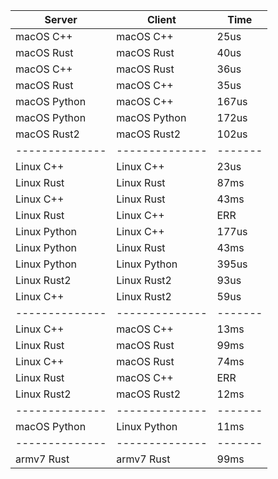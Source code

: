 | Server       | Client       | Time  |
|--------------|--------------|-------|
| macOS C++    | macOS C++    | 25us  |
| macOS Rust   | macOS Rust   | 40us  |
| macOS C++    | macOS Rust   | 36us  |
| macOS Rust   | macOS C++    | 35us  |
| macOS Python | macOS C++    | 167us |
| macOS Python | macOS Python | 172us |
| macOS Rust2  | macOS Rust2  | 102us |
|--------------|--------------|-------|
| Linux C++    | Linux C++    | 23us  |
| Linux Rust   | Linux Rust   | 87ms  |
| Linux C++    | Linux Rust   | 43ms  |
| Linux Rust   | Linux C++    | ERR   |
| Linux Python | Linux C++    | 177us |
| Linux Python | Linux Rust   | 43ms  |
| Linux Python | Linux Python | 395us |
| Linux Rust2  | Linux Rust2  | 93us  |
| Linux C++    | Linux Rust2  | 59us  |
|--------------|--------------|-------|
| Linux C++    | macOS C++    | 13ms  |
| Linux Rust   | macOS Rust   | 99ms  |
| Linux C++    | macOS Rust   | 74ms  |
| Linux Rust   | macOS C++    | ERR   |
| Linux Rust2  | macOS Rust2  | 12ms  |
|--------------|--------------|-------|
| macOS Python | Linux Python | 11ms  |
|--------------|--------------|-------|
| armv7 Rust   | armv7 Rust   | 99ms  |
